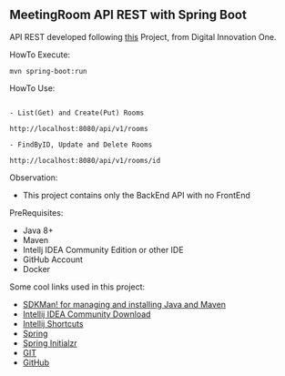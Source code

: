 <h2>MeetingRoom API REST with Spring Boot</h2>

API REST developed following [this](https://github.com/Kamilahsantos/Client-Angular-Live-Coding-Dio) Project, from Digital Innovation One.

HowTo Execute:

```shell script
mvn spring-boot:run
```


HowTo Use:
```

- List(Get) and Create(Put) Rooms

http://localhost:8080/api/v1/rooms

- FindByID, Update and Delete Rooms

http://localhost:8080/api/v1/rooms/id
```

Observation:

* This project contains only the BackEnd API with no FrontEnd


PreRequisites:

* Java 8+
* Maven
* Intellj IDEA Community Edition or other IDE
* GitHub Account
* Docker

Some cool links used in this project:


* [SDKMan! for managing and installing Java and Maven](https://sdkman.io/)
* [Intellij IDEA Community Download](https://www.jetbrains.com/idea/download)
* [Intellij Shortcuts](https://resources.jetbrains.com/storage/products/intellij-idea/docs/IntelliJIDEA_ReferenceCard.pdf)
* [Spring](https://spring.io/)
* [Spring Initialzr](https://start.spring.io/)
* [GIT](https://git-scm.com/)
* [GitHub](http://github.com/)